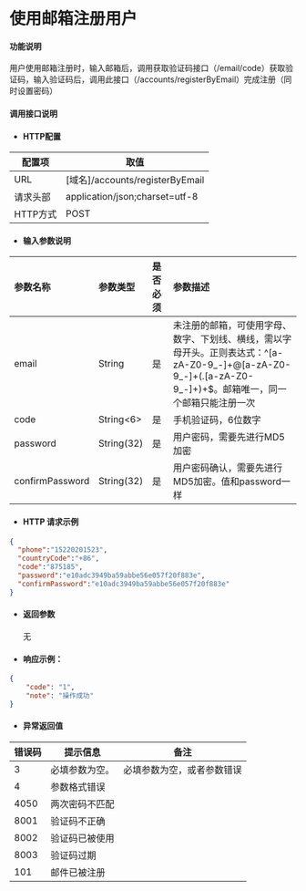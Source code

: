 # 使用邮箱注册用户

#### 功能说明

用户使用邮箱注册时，输入邮箱后，调用获取验证码接口（/email/code）获取验证码，输入验证码后，调用此接口（/accounts/registerByEmail）完成注册（同时设置密码）

#### 调用接口说明

* #### HTTP配置

| 配置项 | 取值 |
| --- | --- |
| URL | \[域名\]/accounts/registerByEmail |
| 请求头部 | application/json;charset=utf-8 |
| HTTP方式 | POST |

* #### 输入参数说明

| 参数名称 | 参数类型 | 是否必须 | 参数描述 |
| :--- | :--- | :--- | :--- |
| email | String | 是 | 未注册的邮箱，可使用字母、数字、下划线、横线，需以字母开头。正则表达式：^\[a-zA-Z0-9_-\]+@\[a-zA-Z0-9_-\]+\(.\[a-zA-Z0-9\_-\]+\)+$。邮箱唯一，同一个邮箱只能注册一次 |
| code | String&lt;6&gt; | 是 | 手机验证码，6位数字 |
| password | String\(32\) | 是 | 用户密码，需要先进行MD5加密 |
| confirmPassword | String\(32\) | 是 | 用户密码确认，需要先进行MD5加密。值和password一样 |

* #### HTTP 请求示例

```json
{
  "phone":"15220201523",
  "countryCode":"+86",
  "code":"875185",
  "password":"e10adc3949ba59abbe56e057f20f883e",
  "confirmPassword":"e10adc3949ba59abbe56e057f20f883e"
}
```

#### 

* #### 返回参数

  无

* #### 响应示例：

```json
{
    "code": "1",
    "note": "操作成功"
}
```

* #### 异常返回值

| 错误码 | 提示信息 | 备注 |
| --- | --- | --- |
| 3 | 必填参数为空。 | 必填参数为空，或者参数错误 |
| 4 | 参数格式错误 |  |
| 4050 | 两次密码不匹配 |  |
| 8001 | 验证码不正确 |  |
| 8002 | 验证码已被使用 |  |
| 8003 | 验证码过期 |  |
| 101 | 邮件已被注册 |  |



